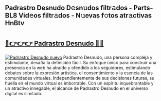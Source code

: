 ## Padrastro Desnudo D𝚎sn𝚞dos filtr𝚊dos - Parts-BL8 Vid𝚎os filtr𝚊dos - N𝚞evas f𝚘tos atr𝚊ctivas HnBtv

# <h2><a href="http://mb521i.tromn.icu/?c=Padrastro+Desnudo">🔗👉👉👉 Padrastro Desnudo 🔗🔗</a></h2>

[![Padrastro Desnudo nuevo](https://i.imgur.com/pEAQMta.gif)](http://mb521i.tromn.icu/?c=Padrastro+Desnudo)
Padrastro Desnudo, una persona compleja y estimulante, desafía la definición fácil. Su enfoque único para construir una presencia en la web ha atraído y ofendido a los seguidores, estimulando debates sobre la expresión artística, el consentimiento y la esencia de las comunidades virtuales. Independientemente de sus decisiones futuras, su huella en el mundo virtual es imborrable. Con un espíritu inquebrantable y un atractivo innegable, el alcance de Padrastro Desnudo en el universo digital es ilimitado.
